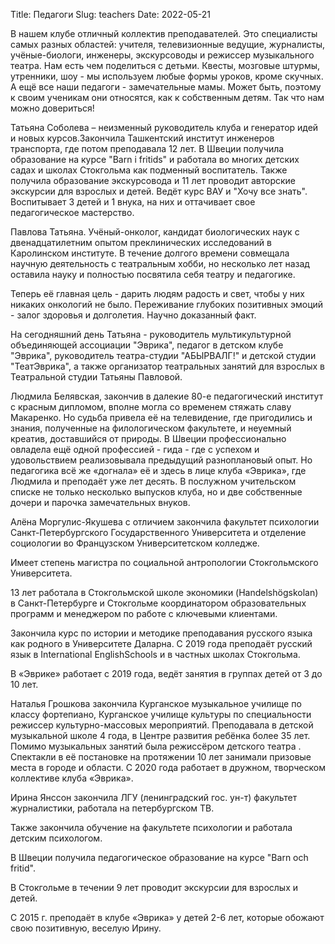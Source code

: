 Title: Педагоги
Slug: teachers
Date: 2022-05-21

В нашем клубе отличный коллектив преподавателей. Это специалисты самых разных областей: учителя, телевизионные ведущие, журналисты, учёные-биологи, инженеры, экскурсоводы и режиссер музыкального театра. Нам есть чем поделиться с детьми. Квесты, мозговые штурмы, утренники, шоу - мы используем любые формы уроков, кроме скучных. А ещё все наши педагоги - замечательные мамы. Может быть, поэтому к своим ученикам они относятся, как к собственным детям. Так что нам можно довериться!

Татьяна Соболева – неизменный руководитель клуба и генератор идей и новых курсов.Закончила Ташкентский институт инженеров транспорта, где потом преподавала 12 лет. В Швеции получила образование на курсе "Barn i fritids" и работала во многих детских садах и школах Стокгольма как подменный воспитатель. Также получила образование экскурсовода и 11 лет проводит авторские экскурсии для взрослых и детей. Ведёт курс ВАУ и "Хочу все знать". Воспитывает 3 детей и 1 внука, на них и оттачивает свое педагогическое мастерство. 

Павлова Татьяна. Учёный-онколог, кандидат биологических наук с двенадцатилетним опытом преклинических исследований в Каролинском институте. В течение долгого времени совмещала научную деятельность с  театральным хобби, но несколько лет назад оставила науку и полностью посвятила себя театру и педагогике.

Теперь её главная цель - дарить людям радость и свет, чтобы у них никаких онкологий не было. Переживание глубоких позитивных эмоций - залог здоровья и долголетия. Научно доказанный факт.

На сегодняшний день Татьяна - руководитель мультикультурной объединяющей ассоциации "Эврика", педагог в детском клубе "Эврика", руководитель театра-студии "АБЫРВАЛГ!" и детской студии "ТеатЭврика", а также организатор театральных занятий для взрослых в Театральной студии Татьяны Павловой.

Людмила Белявская, закончив в далекие 80-е педагогический институт с красным дипломом, вполне могла со временем стяжать славу Макаренко. Но судьба привела её на телевидение, где пригодились и знания, полученные на филологическом факультете, и неуемный креатив, доставшийся от природы.
В Швеции профессионально овладела ещё одной профессией  - гида - где с успехом и удовольствием реализовывала предыдущий разноплановый опыт.
Но педагогика всё же «догнала» её и здесь в лице клуба «Эврика», где Людмила и преподаёт уже лет десять. В послужном учительском списке  не только несколько выпусков клуба, но и две собственные дочери и парочка замечательных внуков.

Алёна Моргулис-Якушева с отличием закончила факультет психологии Санкт-Петербургского Государственного Университета и отделение социологии во Французском Университетском колледже.

Имеет степень магистра по социальной антропологии Стокгольмского Университета.

13 лет работала в Стокгольмской школе экономики (Handelshögskolan) в Санкт-Петербурге и Стокгольме координатором образовательных программ и менеджером по работе с ключевыми клиентами.

Закончила курс по истории и методике преподавания русского языка как родного в Университете Даларна. С 2019 года преподаёт русский язык в International EnglishSchools и в частных школах Стокгольма.

В «Эврике» работает с 2019 года, ведёт занятия в группах детей от 3 до 10 лет.

Наталья Грошкова закончила Курганское музыкальное училище по классу фортепиано, Курганское училище культуры по специальности режиссер культурно-массовых мероприятий. Преподавала в детской музыкальной школе 4 года, в Центре развития ребёнка более 35 лет. Помимо музыкальных занятий была режиссёром детского театра . Спектакли в её  постановке на протяжении 10 лет занимали призовые места в городе и области. С 2020 года работает в дружном, творческом коллективе клуба «Эврика».

Ирина Янссон закончила ЛГУ (ленинградский гос.  ун-т) факультет журналистики, работала на петербургском ТВ. 

Также закончила обучение на факультете психологии и работала детским психологом. 

В Швеции получила педагогическое образование на курсе "Barn och fritid". 

В Стокгольме в течении 9 лет проводит экскурсии для взрослых и детей.

С 2015 г. преподаёт в клубе «Эврика» у детей 2-6 лет, которые  обожают свою позитивную, веселую Ирину.
